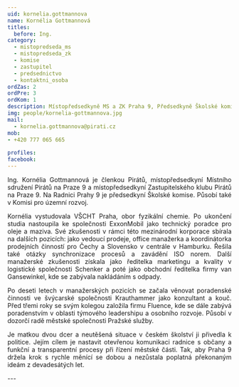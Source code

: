 ```yaml
---
uid: kornelia.gottmannova
name: Kornélia Gottmannová
titles:
  before: Ing.
category:
  - mistopredseda_ms
  - mistopredseda_zk
  - komise
  - zastupitel
  - predsednictvo
  - kontaktni_osoba
ordZas: 2
ordPre: 3
ordKom: 1
description: Místopředsedkyně MS a ZK Praha 9, Předsedkyně Školské komise, Komise územního rozvoje
img: people/kornelia-gottmannova.jpg
mail:
  - kornelia.gottmannova@pirati.cz
mob:
- +420 777 065 665
 
profiles:
facebook: 
---
```

<p style='text-align: justify;'>Ing. Kornélia Gottmannová je členkou Pirátů, místopředsedkyní Místního sdružení Pirátů na Praze 9 a místopředsedkyní Zastupitelského klubu Pirátů na Praze 9. Na Radnici Prahy 9 je předsedkyní Školské komise. Působí také v Komisi pro územní rozvoj.
</p><p style='text-align: justify;'>
Kornélia vystudovala VŠCHT Praha, obor fyzikální chemie. Po ukončení studia nastoupila ke společnosti ExxonMobil jako technický poradce pro oleje a maziva. Své zkušenosti v rámci této mezinárodní korporace sbírala na dalších pozicích: jako vedoucí prodeje, office manažerka a koordinátorka prodejních činností pro Čechy a Slovensko v centrále v Hamburku. Řešila také otázky synchronizace procesů a zavádění ISO norem. Další manažerské zkušenosti získala jako ředitelka marketingu a kvality v logistické společnosti Schenker a poté jako obchodní ředitelka firmy van Gansewinkel, kde se zabývala nakládáním s odpady. 
</p><p style='text-align: justify;'>
Po deseti letech v manažerských pozicích se začala věnovat poradenské činnosti ve švýcarské společnosti Krauthammer jako konzultant a kouč. Před třemi roky se svým kolegou založila firmu Fluence, kde se dále zabývá poradenstvím v oblasti týmového leadershipu a osobního rozvoje. Působí v dozorčí radě městské společnosti Pražské služby.
</p><p style='text-align: justify;'>
Je matkou dvou dcer a neutěšená situace v českém školství ji přivedla k politice. Jejím cílem je nastavit otevřenou komunikaci radnice s občany a funkční a transparentní procesy při řízení městské části. Tak, aby Praha 9 držela krok s rychle měnící se dobou a nezůstala poplatná překonaným ideám z devadesátých let.
</p>
---